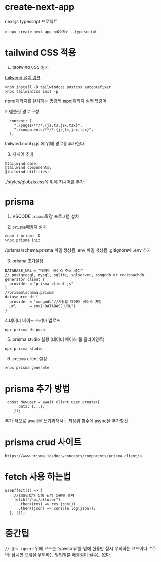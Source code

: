 # create-next-app

next.js typescript 프로젝트

```
> npx create-next-app <폴더명> --typescript
```

# tailwind CSS 적용

1. taolwind CSS 설치

[tailwend 설치 링크](https://tailwindcss.com/docs/guides/nextjs)

```
>npm install -D tailwindcss postcss autoprefixer
>npx tailwindcss init -p
```

npm:패키지를 설치하는 명령러
mpx:패키지 실행 명령어

2.템플릿 경로 구성

```
  content: [
    "./pages/**/*.{js,ts,jsx,tsx}",
    "./components/**/*.{js,ts,jsx,tsx}",
  ],
```

tailwind.config.js.에 위에 경로를 추가한다.

3. 지시어 추가

```
@tailwind base;
@tailwind components;
@tailwind utilities;
```

./styles/globals.css에 위에 지시어를 추가

# prisma

1. VSCODE `prisma`확장 프로그램 설치

2. `prisma`패키지 설치

```
>npm i prisma -D
>npx prisma init
```

/prisma/schema.prisma 파일 생성됨
.env 파일 생성됨
.gitignore에 .env 추가

3. prisma 초기설정

```
DATABASE_URL = "데이터 베이스 주소 설정"
// postgresql, mysql, sqlite, sqlserver, mongodb or cockroachdb.
generator client {
  provider = "prisma-client-js"
}
//prisma\schema.prisma
datasource db {
  provider = "mongodb"//사용할 데이터 베이스 지정
  url      = env("DATABASE_URL")
}
```

4.데이터 베이스 스키마 업로드

```
npx prisma db push
```

5. prisma studio 실행 (데이터 베이스 웹 클라이언트)

```
npx prisma studio
```

6. `prisma` client 설정

```
>npx prisma generate
```

# prisma 추가 방법

```
 const Newuser = await client.user.create({
      data: {...},
    });
```

추가 적으로 await을 쓰기위해서는 최상위 함수에 async을 추가할것

# prisma crud 사이트

```
https://www.prisma.io/docs/concepts/components/prisma-client/a
```

# fetch 사용 하는법

```
useEffect(() => {
    //컴포넌트가 실행 될떄 한번만 출력
    fetch("/api/alluser")
      .then((res) => res.json())
      .then((json) => console.log(json));
  }, []);
```

# 중간팁

`// @ts-ignore`
위에 코드는 typescript를 밑에 한줄만 잠시 우회하는 코드이다. \*주의: 잠시만 오류을 우회하는 방법일뿐 해결점이 될수는 없다.
